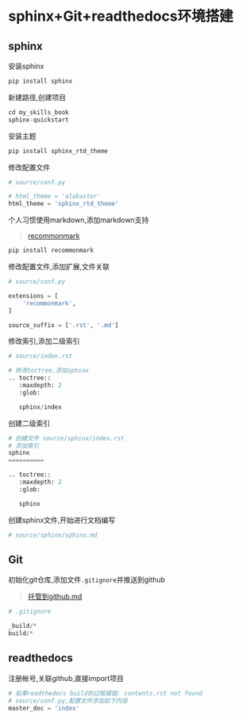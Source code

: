 # sphinx+Git+readthedocs环境搭建
## sphinx
安装sphinx
```python
pip install sphinx
```
新建路径,创建项目
```python
cd my_skills_book
sphinx-quickstart
```
安装主题
```python
pip install sphinx_rtd_theme
```
修改配置文件
```python
# source/conf.py

# html_theme = 'alabaster'
html_theme = 'sphinx_rtd_theme'
```
个人习惯使用markdown,添加markdown支持
> [recommonmark](https://github.com/readthedocs/recommonmark)
```python
pip install recommonmark
```
修改配置文件,添加扩展,文件关联
```python
# source/conf.py

extensions = [
    'recommonmark',
]

source_suffix = ['.rst', '.md']
```
修改索引,添加二级索引
```python
# source/index.rst

# 修改toctree,添加sphinx
.. toctree::
   :maxdepth: 2
   :glob:

   sphinx/index

```
创建二级索引
```python
# 创建文件 source/sphinx/index.rst
# 添加索引
sphinx
==========

.. toctree::
   :maxdepth: 2
   :glob:

   sphinx

```
创建sphinx文件,开始进行文档编写
```python
# source/sphinx/sphinx.md
```
## Git
初始化git仓库,添加文件`.gitignore`并推送到github
> [托管到github.md](../Git/托管到github.md)
```python
# .gitignore

_build/*
build/*
```

## readthedocs
注册帐号,关联github,直接import项目
```python
# 如果readthedocs build的过程报错: contents.rst not found
# source/conf.py,配置文件添加如下内容
master_doc = 'index'
```